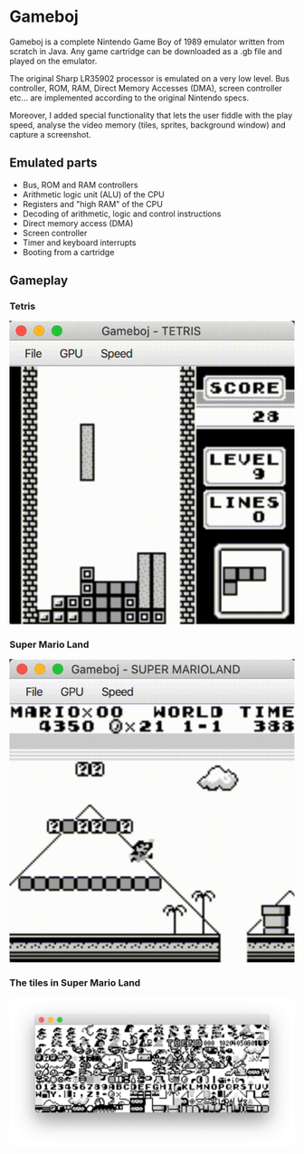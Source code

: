 # Gameboj

Gameboj is a complete Nintendo Game Boy of 1989 emulator written from scratch in Java.
Any game cartridge can be downloaded as a .gb file and played on the emulator. 

The original Sharp LR35902 processor is emulated on a very low level. Bus controller, ROM, RAM,
Direct Memory Accesses (DMA), screen controller etc... are implemented according to the
original Nintendo specs. 

Moreover, I added special functionality that lets the user fiddle 
with the play speed, analyse the video memory (tiles, sprites, background window) and capture 
a screenshot.

## Emulated parts

* Bus, ROM and RAM controllers
* Arithmetic logic unit (ALU) of the CPU
* Registers and "high RAM" of the CPU
* Decoding of arithmetic, logic and control instructions
* Direct memory access (DMA)
* Screen controller
* Timer and keyboard interrupts
* Booting from a cartridge

## Gameplay
### Tetris
![tetris](tetris.gif "Tetris")
### Super Mario Land
![mario](mario.gif "Mario")
### The tiles in Super Mario Land
![tiles](tiles.png "Tiles")
